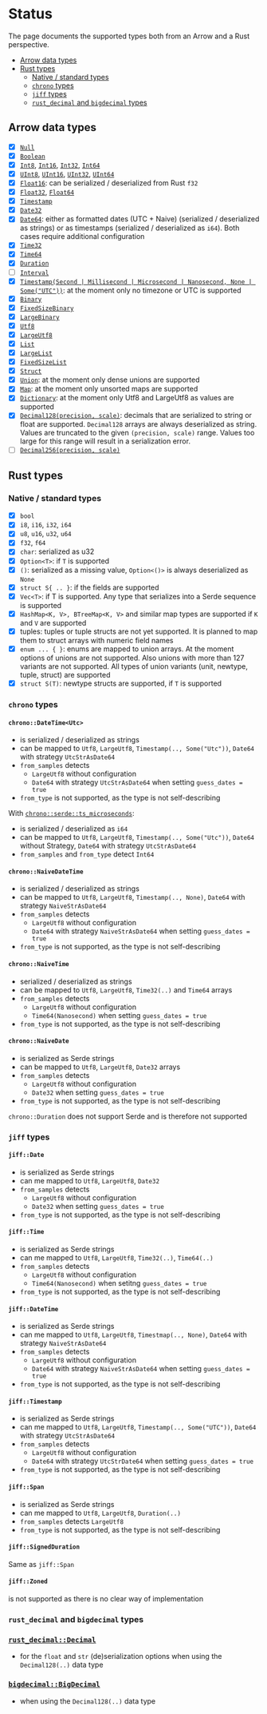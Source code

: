 # Status

The page documents the supported types both from an Arrow and a Rust perspective.

- [Arrow data types](#arrow-data-types)
- [Rust types](#rust-types)
  - [Native / standard types](#native--standard-types)
  - [`chrono` types](#chrono-types)
  - [`jiff` types](#jiff-types)
  - [`rust_decimal` and `bigdecimal` types](#rust_decimal-and-bigdecimal-types)

## Arrow data types

- [x] [`Null`](https://docs.rs/arrow/latest/arrow/datatypes/enum.DataType.html#variant.Null)
- [x] [`Boolean`](https://docs.rs/arrow/latest/arrow/datatypes/enum.DataType.html#variant.Boolean)
- [x] [`Int8`](https://docs.rs/arrow/latest/arrow/datatypes/enum.DataType.html#variant.Int8),
  [`Int16`](https://docs.rs/arrow/latest/arrow/datatypes/enum.DataType.html#variant.Int16),
  [`Int32`](https://docs.rs/arrow/latest/arrow/datatypes/enum.DataType.html#variant.Int32),
  [`Int64`](https://docs.rs/arrow/latest/arrow/datatypes/enum.DataType.html#variant.Int64)
- [x] [`UInt8`](https://docs.rs/arrow/latest/arrow/datatypes/enum.DataType.html#variant.UInt8),
  [`UInt16`](https://docs.rs/arrow/latest/arrow/datatypes/enum.DataType.html#variant.UInt16),
  [`UInt32`](https://docs.rs/arrow/latest/arrow/datatypes/enum.DataType.html#variant.UInt32),
  [`UInt64`](https://docs.rs/arrow/latest/arrow/datatypes/enum.DataType.html#variant.UInt64)
- [x] [`Float16`](https://docs.rs/arrow/latest/arrow/datatypes/enum.DataType.html#variant.Float16):
  can be serialized / deserialized from Rust `f32`
- [x] [`Float32`](https://docs.rs/arrow/latest/arrow/datatypes/enum.DataType.html#variant.Float32),
  [`Float64`](https://docs.rs/arrow/latest/arrow/datatypes/enum.DataType.html#variant.Float64)
- [x] [`Timestamp`](https://docs.rs/arrow/latest/arrow/datatypes/enum.DataType.html#variant.Timestamp)
- [x] [`Date32`](https://docs.rs/arrow/latest/arrow/datatypes/enum.DataType.html#variant.Date32)
- [x] [`Date64`](https://docs.rs/arrow/latest/arrow/datatypes/enum.DataType.html#variant.Date64):
  either as formatted dates (UTC + Naive) (serialized / deserialized as strings) or as timestamps
  (serialized / deserialized as `i64`). Both cases require additional configuration
- [x] [`Time32`](https://docs.rs/arrow/latest/arrow/datatypes/enum.DataType.html#variant.Time32)
- [x] [`Time64`](https://docs.rs/arrow/latest/arrow/datatypes/enum.DataType.html#variant.Time64)
- [x] [`Duration`](https://docs.rs/arrow/latest/arrow/datatypes/enum.DataType.html#variant.Duration)
- [ ] [`Interval`](https://docs.rs/arrow/latest/arrow/datatypes/enum.DataType.html#variant.Interval)
- [x] [`Timestamp(Second | Millisecond | Microsecond | Nanosecond, None | Some("UTC"))`](https://docs.rs/arrow/latest/arrow/datatypes/enum.DataType.html#variant.Timestamp):
  at the moment only no timezone or UTC is supported
- [x] [`Binary`](https://docs.rs/arrow/latest/arrow/datatypes/enum.DataType.html#variant.Binary)
- [x] [`FixedSizeBinary`](https://docs.rs/arrow/latest/arrow/datatypes/enum.DataType.html#variant.FixedSizedBinary)
- [x] [`LargeBinary`](https://docs.rs/arrow/latest/arrow/datatypes/enum.DataType.html#variant.LargeBinary)
- [x] [`Utf8`](https://docs.rs/arrow/latest/arrow/datatypes/enum.DataType.html#variant.Utf8)
- [x] [`LargeUtf8`](https://docs.rs/arrow/latest/arrow/datatypes/enum.DataType.html#variant.LargeUtf8)
- [x] [`List`](https://docs.rs/arrow/latest/arrow/datatypes/enum.DataType.html#variant.List)
- [x] [`LargeList`](https://docs.rs/arrow/latest/arrow/datatypes/enum.DataType.html#variant.LargeList)
- [x] [`FixedSizeList`](https://docs.rs/arrow/latest/arrow/datatypes/enum.DataType.html#variant.FixedSizeList)
- [x] [`Struct`](https://docs.rs/arrow/latest/arrow/datatypes/enum.DataType.html#variant.Struct)
- [x] [`Union`](https://docs.rs/arrow/latest/arrow/datatypes/enum.DataType.html#variant.Union):
  at the moment only dense unions are supported
- [x] [`Map`](https://docs.rs/arrow/latest/arrow/datatypes/enum.DataType.html#variant.Map):
  at the moment only unsorted maps are supported
- [x] [`Dictionary`](https://docs.rs/arrow/latest/arrow/datatypes/enum.DataType.html#variant.Dictionary):
  at the moment only Utf8 and LargeUtf8 as values are supported
- [x] [`Decimal128(precision, scale)`](https://docs.rs/arrow/latest/arrow/datatypes/enum.DataType.html#variant.Decimal128):
  decimals that are serialized to string or float are supported. `Decimal128`
  arrays are always deserialized as string. Values are truncated to the given
  `(precision, scale)` range. Values too large for this range will result in a
  serialization error.
- [ ] [`Decimal256(precision, scale)`](https://docs.rs/arrow/latest/arrow/datatypes/enum.DataType.html#variant.Decimal256)

## Rust types

### Native / standard types

- [x] `bool`
- [x] `i8`, `i16`, `i32`, `i64`
- [x] `u8`, `u16`, `u32`, `u64`
- [x] `f32`, `f64`
- [x] `char`: serialized as u32
- [x] `Option<T>`: if `T` is supported
- [x] `()`: serialized as a missing value, `Option<()>` is always deserialized
  as `None`
- [x] `struct S{ .. }`: if the fields are supported
- [x] `Vec<T>`: if T is supported. Any type that serializes into a Serde
  sequence is supported
- [x] `HashMap<K, V>, BTreeMap<K, V>` and similar map types are supported if `K`
  and `V` are supported
- [x] tuples: tuples or tuple structs are not yet supported. It is planned to
  map them to struct arrays with numeric field names
- [x] `enum ... { }`: enums are mapped to union arrays. At the moment options of
  unions are not supported. Also unions with more than 127 variants are not
  supported. All types of union variants (unit, newtype, tuple, struct) are
  supported
- [x] `struct S(T)`: newtype structs are supported, if `T` is supported

### `chrono` types

#### `chrono::DateTime<Utc>`

- is serialized / deserialized as strings
- can be mapped to `Utf8`, `LargeUtf8`, `Timestamp(.., Some("Utc"))`, `Date64` with strategy `UtcStrAsDate64`
- `from_samples` detects
  - `LargeUtf8` without configuration
  - `Date64` with strategy `UtcStrAsDate64` when setting `guess_dates = true`
- `from_type` is not supported, as the type is not self-describing

With [`chrono::serde::ts_microseconds`][chrono-ts-microseconds]:

- is serialized / deserialized  as `i64`
- can be mapped to `Utf8`, `LargeUtf8`, `Timestamp(.., Some("Utc"))`, `Date64` without Strategy,
  `Date64` with strategy `UtcStrAsDate64`
- `from_samples` and `from_type` detect `Int64`

#### `chrono::NaiveDateTime`

- is serialized / deserialized as strings
- can be mapped to `Utf8`, `LargeUtf8`, `Timestamp(.., None)`, `Date64` with strategy `NaiveStrAsDate64`
- `from_samples` detects
  - `LargeUtf8` without configuration
  - `Date64` with strategy `NaiveStrAsDate64` when setting `guess_dates = true`
- `from_type` is not supported, as the type is not self-describing

#### `chrono::NaiveTime`

- serialized / deserialized as strings
- can be mapped to `Utf8`, `LargeUtf8`, `Time32(..)` and `Time64` arrays
- `from_samples` detects
  - `LargeUtf8` without configuration
  - `Time64(Nanosecond)` when setting `guess_dates = true`
- `from_type` is not supported, as the type is not self-describing

#### `chrono::NaiveDate`

- is serialized as Serde strings
- can be mapped to `Utf8`, `LargeUtf8`, `Date32` arrays
- `from_samples` detects
  - `LargeUtf8` without configuration
  - `Date32` when setting `guess_dates = true`
- `from_type` is not supported, as the type is not self-describing

`chrono::Duration` does not support Serde and is therefore not supported

###  `jiff` types

#### `jiff::Date`

- is serialized as Serde strings
- can me mapped to `Utf8`, `LargeUtf8`, `Date32`
- `from_samples` detects
  - `LargeUtf8` without configuration
  - `Date32` when setting `guess_dates = true`
- `from_type` is not supported, as the type is not self-describing

#### `jiff::Time`

- is serialized as Serde strings
- can me mapped to `Utf8`, `LargeUtf8`, `Time32(..)`, `Time64(..)`
- `from_samples` detects
  - `LargeUtf8` without configuration
  - `Time64(Nanosecond)` when setitng `guess_dates = true`
- `from_type` is not supported, as the type is not self-describing

#### `jiff::DateTime`

- is serialized as Serde strings
- can me mapped to `Utf8`, `LargeUtf8`, `Timestmap(.., None)`, `Date64` with strategy
  `NaiveStrAsDate64`
- `from_samples` detects
  - `LargeUtf8` without configuration
  - `Date64` with strategy `NaiveStrAsDate64` when setting `guess_dates = true`
- `from_type` is not supported, as the type is not self-describing

#### `jiff::Timestamp`

- is serialized as Serde strings
- can me mapped to `Utf8`, `LargeUtf8`, `Timestamp(.., Some("UTC"))`, `Date64` with strategy
  `UtcStrAsDate64`
- `from_samples` detects
  - `LargeUtf8` without configuration
  - `Date64` with strategy `UtcStrDate64` when setting  `guess_dates = true`
- `from_type` is not supported, as the type is not self-describing

#### `jiff::Span`

- is serialized as Serde strings
- can me mapped to `Utf8`, `LargeUtf8`, `Duration(..)`
- `from_samples` detects `LargeUtf8`
- `from_type` is not supported, as the type is not self-describing

#### `jiff::SignedDuration`

Same as `jiff::Span`

#### `jiff::Zoned`

is not supported as there is no clear way of implementation

###  `rust_decimal` and `bigdecimal` types

### [`rust_decimal::Decimal`][rust_decimal::Decimal]

- for the `float` and `str` (de)serialization options when using the `Decimal128(..)` data type

### [`bigdecimal::BigDecimal`][bigdecimal::BigDecimal]

- when using the `Decimal128(..)` data type

[chrono-ts-microseconds]: https://docs.rs/chrono/latest/chrono/serde/ts_microseconds/
[rust_decimal::Decimal]: https://docs.rs/rust_decimal/latest/rust_decimal/struct.Decimal.html
[bigdecimal::BigDecimal]: https://docs.rs/bigdecimal/0.4.2/bigdecimal/struct.BigDecimal.html
